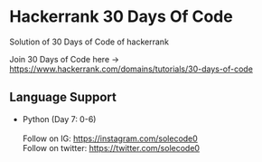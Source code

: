 # Hackerrank 30 Days Of Code
Solution of 30 Days of Code of hackerrank

Join 30 Days of Code here -> https://www.hackerrank.com/domains/tutorials/30-days-of-code
## Language Support
- Python (Day 7: 0-6)
</br></br>
Follow on IG: https://instagram.com/solecode0 </br>
Follow on twitter: https://twitter.com/solecode0
